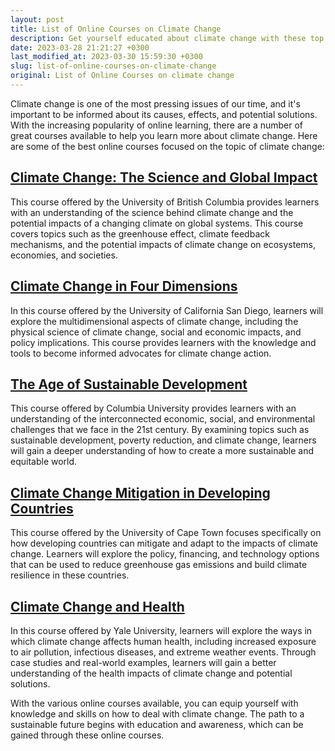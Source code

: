 ```yaml
---
layout: post
title: List of Online Courses on Climate Change
description: Get yourself educated about climate change with these top online courses.
date: 2023-03-28 21:21:27 +0300
last_modified_at: 2023-03-30 15:59:30 +0300
slug: list-of-online-courses-on-climate-change
original: List of Online Courses on climate change
---
```

Climate change is one of the most pressing issues of our time, and it's important to be informed about its causes, effects, and potential solutions. With the increasing popularity of online learning, there are a number of great courses available to help you learn more about climate change. Here are some of the best online courses focused on the topic of climate change:

## [Climate Change: The Science and Global Impact](/sustainability-and-environmentalism/climate-change-the-science-and-global-impact-course-by-the-university-of-british-columbia.html)

This course offered by the University of British Columbia provides learners with an understanding of the science behind climate change and the potential impacts of a changing climate on global systems. This course covers topics such as the greenhouse effect, climate feedback mechanisms, and the potential impacts of climate change on ecosystems, economies, and societies.

## [Climate Change in Four Dimensions](/sustainability-and-environmentalism/climate-change-in-four-dimensions-course-by-the-university-of-california-san-diego.html)

In this course offered by the University of California San Diego, learners will explore the multidimensional aspects of climate change, including the physical science of climate change, social and economic impacts, and policy implications. This course provides learners with the knowledge and tools to become informed advocates for climate change action.

## [The Age of Sustainable Development](/sustainability-and-environmentalism/the-age-of-sustainable-development-course-by-columbia-university.html)

This course offered by Columbia University provides learners with an understanding of the interconnected economic, social, and environmental challenges that we face in the 21st century. By examining topics such as sustainable development, poverty reduction, and climate change, learners will gain a deeper understanding of how to create a more sustainable and equitable world.

## [Climate Change Mitigation in Developing Countries](/sustainability-and-environmentalism/climate-change-mitigation-in-developing-countries-course-by-the-university-of-cape-town.html)

This course offered by the University of Cape Town focuses specifically on how developing countries can mitigate and adapt to the impacts of climate change. Learners will explore the policy, financing, and technology options that can be used to reduce greenhouse gas emissions and build climate resilience in these countries.

## [Climate Change and Health](/sustainability-and-environmentalism/climate-change-and-health-course-by-yale-university.html)

In this course offered by Yale University, learners will explore the ways in which climate change affects human health, including increased exposure to air pollution, infectious diseases, and extreme weather events. Through case studies and real-world examples, learners will gain a better understanding of the health impacts of climate change and potential solutions.

With the various online courses available, you can equip yourself with knowledge and skills on how to deal with climate change. The path to a sustainable future begins with education and awareness, which can be gained through these online courses.